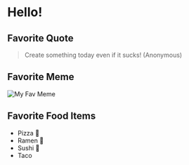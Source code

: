 # Hello!

## Favorite Quote
> Create something today even if it sucks! (Anonymous)

## Favorite Meme
![My Fav Meme](https://cloud.githubusercontent.com/assets/3018723/12622370/01af992a-c4f3-11e5-8951-165e85f9aace.jpg)

## Favorite Food Items
* Pizza :pizza:
* Ramen :ramen:
* Sushi :sushi:
* Taco 
